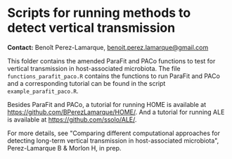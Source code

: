 # Scripts for running methods to detect vertical transmission 

**Contact:** Benoît Perez-Lamarque, benoit.perez.lamarque@gmail.com


This folder  contains the amended ParaFit and PACo functions to test for vertical transmission in host-associated microbiota. The file `functions_parafit_paco.R` contains the functions to run ParaFit and PACo and a corresponding tutorial can be found in the script `example_parafit_paco.R`. 

Besides ParaFit and PACo, a tutorial for running HOME is available at https://github.com/BPerezLamarque/HOME/. And a tutorial for running ALE is available at https://github.com/ssolo/ALE/.

For more details, see "Comparing different computational approaches for detecting long-term vertical transmission in host-associated microbiota", Perez-Lamarque B & Morlon H, in prep.






